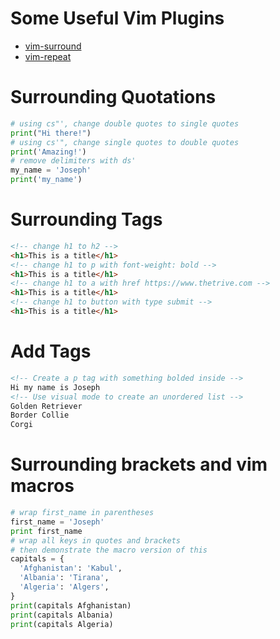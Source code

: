# Some Useful Vim Plugins

* [vim-surround](https://github.com/tpope/vim-surround)
* [vim-repeat](https://github.com/tpope/vim-repeat)

# Surrounding Quotations

```python
# using cs"', change double quotes to single quotes
print("Hi there!")
# using cs'", change single quotes to double quotes
print('Amazing!')
# remove delimiters with ds'
my_name = 'Joseph'
print('my_name')
```

# Surrounding Tags

```html
<!-- change h1 to h2 -->
<h1>This is a title</h1>
<!-- change h1 to p with font-weight: bold -->
<h1>This is a title</h1>
<!-- change h1 to a with href https://www.thetrive.com -->
<h1>This is a title</h1>
<!-- change h1 to button with type submit -->
<h1>This is a title</h1>
```
# Add Tags

```html
<!-- Create a p tag with something bolded inside -->
Hi my name is Joseph
<!-- Use visual mode to create an unordered list -->
Golden Retriever
Border Collie
Corgi
```

# Surrounding brackets and vim macros

```python
# wrap first_name in parentheses
first_name = 'Joseph'
print first_name
# wrap all keys in quotes and brackets
# then demonstrate the macro version of this
capitals = {
  'Afghanistan': 'Kabul',
  'Albania': 'Tirana',
  'Algeria': 'Algers',
}
print(capitals Afghanistan)
print(capitals Albania)
print(capitals Algeria)
```






